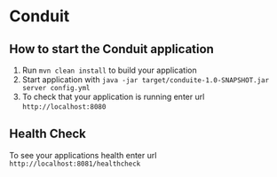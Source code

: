 # Conduit

How to start the Conduit application
---

1. Run `mvn clean install` to build your application
1. Start application with `java -jar target/conduite-1.0-SNAPSHOT.jar server config.yml`
1. To check that your application is running enter url `http://localhost:8080`

Health Check
---

To see your applications health enter url `http://localhost:8081/healthcheck`
